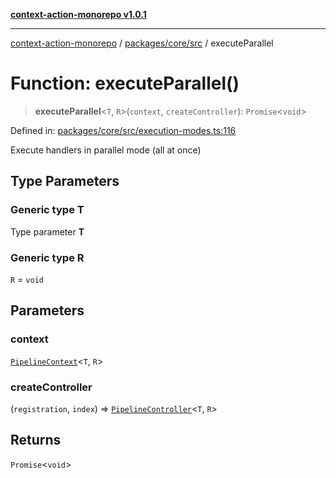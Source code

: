[**context-action-monorepo v1.0.1**](../../../../README.md)

***

[context-action-monorepo](../../../../README.md) / [packages/core/src](../README.md) / executeParallel

# Function: executeParallel()

> **executeParallel**\<`T`, `R`\>(`context`, `createController`): `Promise`&lt;`void`&gt;

Defined in: [packages/core/src/execution-modes.ts:116](https://github.com/mineclover/context-action/blob/2861d61b4b5d930e9e7f5277983455dc296dc859/packages/core/src/execution-modes.ts#L116)

Execute handlers in parallel mode (all at once)

## Type Parameters

### Generic type T

Type parameter **T**

### Generic type R

`R` = `void`

## Parameters

### context

[`PipelineContext`](../interfaces/PipelineContext.md)\<`T`, `R`\>

### createController

(`registration`, `index`) => [`PipelineController`](../interfaces/PipelineController.md)\<`T`, `R`\>

## Returns

`Promise`&lt;`void`&gt;
